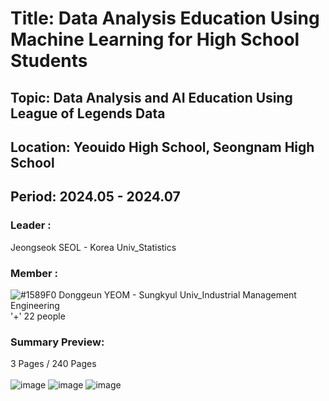 # Title: Data Analysis Education Using Machine Learning for High School Students<br/>
## Topic: Data Analysis and AI Education Using League of Legends Data<br/>
## Location: Yeouido High School, Seongnam High School
## Period: 2024.05 - 2024.07 <br/>
### Leader : <br/>

Jeongseok SEOL - Korea Univ_Statistics <br/>
### Member : <br/>
![#1589F0](https://placehold.co/15x15/1589F0/1589F0.png) Donggeun YEOM - Sungkyul Univ_Industrial Management Engineering <br/>
'+' 22 people <br/>
### Summary Preview:<br/>
3 Pages / 240 Pages<br/>
<br/>
![image](https://github.com/user-attachments/assets/79823c23-2401-417e-a740-fea122171af6)
![image](https://github.com/user-attachments/assets/bf607fbf-6923-454a-bec1-a270cff0b104)
![image](https://github.com/user-attachments/assets/4f1b83dc-0d15-45b3-8103-76199ca90be6)
